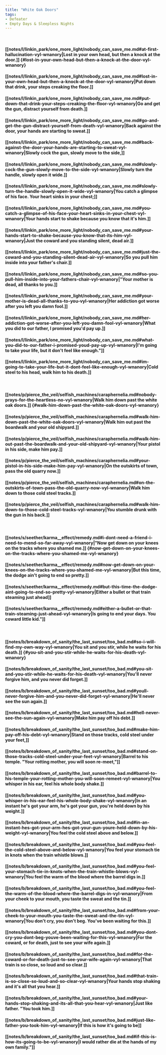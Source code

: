 ```yaml
---
title: "White Oak Doors"
tags:
- Defeater
- Empty Days & Sleepless Nights
---
```

&nbsp;
#### [[notes/l/linkin_park/one_more_light/nobody_can_save_me.md#at-first-hallucination-vyl-wnanory|Lost in your own head, but then a knock at the door.]] {#lost-in-your-own-head-but-then-a-knock-at-the-door-vyl-wnanory}
#### [[notes/l/linkin_park/one_more_light/nobody_can_save_me.md#lost-in-your-own-head-but-then-a-knock-at-the-door-vyl-wnanory|Put down that drink, your steps creaking the floor.]]
#### [[notes/l/linkin_park/one_more_light/nobody_can_save_me.md#put-down-that-drink-your-steps-creaking-the-floor-vyl-wnanory|Go and get the gun, distract yourself from death.]]
#### [[notes/l/linkin_park/one_more_light/nobody_can_save_me.md#go-and-get-the-gun-distract-yourself-from-death-vyl-wnanory|Back against the door, your hands are starting to sweat.]]
#### [[notes/l/linkin_park/one_more_light/nobody_can_save_me.md#back-against-the-door-your-hands-are-starting-to-sweat-vyl-wnanory|Slowly cock the gun, slowly move to the side,]]
#### [[notes/l/linkin_park/one_more_light/nobody_can_save_me.md#slowly-cock-the-gun-slowly-move-to-the-side-vyl-wnanory|Slowly turn the handle, slowly open it wide.]]
#### [[notes/l/linkin_park/one_more_light/nobody_can_save_me.md#slowly-turn-the-handle-slowly-open-it-wide-vyl-wnanory|You catch a glimpse of his face. Your heart sinks in your chest;]]
#### [[notes/l/linkin_park/one_more_light/nobody_can_save_me.md#you-catch-a-glimpse-of-his-face-your-heart-sinks-in-your-chest-vyl-wnanory|Your hands start to shake because you know that it's him.]]
#### [[notes/l/linkin_park/one_more_light/nobody_can_save_me.md#your-hands-start-to-shake-because-you-know-that-its-him-vyl-wnanory|Just the coward and you standing silent, dead air.]]
#### [[notes/l/linkin_park/one_more_light/nobody_can_save_me.md#just-the-coward-and-you-standing-silent-dead-air-vyl-wnanory|So you pull him inside into your father's chair.]]
#### [[notes/l/linkin_park/one_more_light/nobody_can_save_me.md#so-you-pull-him-inside-into-your-fathers-chair-vyl-wnanory|"Your mother is dead, all thanks to you.]]
#### [[notes/l/linkin_park/one_more_light/nobody_can_save_me.md#your-mother-is-dead-all-thanks-to-you-vyl-wnanory|Her addiction got worse after you left you damn fool.]]
#### [[notes/l/linkin_park/one_more_light/nobody_can_save_me.md#her-addiction-got-worse-after-you-left-you-damn-fool-vyl-wnanory|What you did to our father, I promised you'd pay up.]]
#### [[notes/l/linkin_park/one_more_light/nobody_can_save_me.md#what-you-did-to-our-father-i-promised-youd-pay-up-vyl-wnanory|I'm going to take your life, but it don't feel like enough."]]
#### [[notes/l/linkin_park/one_more_light/nobody_can_save_me.md#im-going-to-take-your-life-but-it-dont-feel-like-enough-vyl-wnanory|Cold steel to his head, walk him to his death.]]
&nbsp;
#### [[notes/p/pierce_the_veil/selfish_machines/caraphernelia.md#nobody-prays-for-the-heartless-no-vyl-wnanory|Walk him down past the white oak doors.]] {#walk-him-down-past-the-white-oak-doors-vyl-wnanory}
#### [[notes/p/pierce_the_veil/selfish_machines/caraphernelia.md#walk-him-down-past-the-white-oak-doors-vyl-wnanory|Walk him out past the boardwalk and your old shipyard.]]
#### [[notes/p/pierce_the_veil/selfish_machines/caraphernelia.md#walk-him-out-past-the-boardwalk-and-your-old-shipyard-vyl-wnanory|Your pistol in his side, make him pay.]]
#### [[notes/p/pierce_the_veil/selfish_machines/caraphernelia.md#your-pistol-in-his-side-make-him-pay-vyl-wnanory|On the outskirts of town, pass the old quarry now.]]
#### [[notes/p/pierce_the_veil/selfish_machines/caraphernelia.md#on-the-outskirts-of-town-pass-the-old-quarry-now-vyl-wnanory|Walk him down to those cold steel tracks.]]
#### [[notes/p/pierce_the_veil/selfish_machines/caraphernelia.md#walk-him-down-to-those-cold-steel-tracks-vyl-wnanory|You stumble drunk with the gun in his back.]]
&nbsp;
#### [[notes/s/seether/karma__effect/remedy.md#i-dont-need-a-friend-i-need-to-mend-so-far-away-vyl-wnanory|"Now get down on your knees on the tracks where you shamed me.]] {#now-get-down-on-your-knees-on-the-tracks-where-you-shamed-me-vyl-wnanory}
#### [[notes/s/seether/karma__effect/remedy.md#now-get-down-on-your-knees-on-the-tracks-where-you-shamed-me-vyl-wnanory|But this time, the dodge ain't going to end so pretty.]]
#### [[notes/s/seether/karma__effect/remedy.md#but-this-time-the-dodge-aint-going-to-end-so-pretty-vyl-wnanory|Either a bullet or that train steaming just ahead]]
#### [[notes/s/seether/karma__effect/remedy.md#either-a-bullet-or-that-train-steaming-just-ahead-vyl-wnanory|Is going to end your days. You coward little kid."]]
&nbsp;
#### [[notes/b/breakdown_of_sanity/the_last_sunset/too_bad.md#so-i-will-find-my-own-way-vyl-wnanory|You sit and you stir, while he waits for his death.]] {#you-sit-and-you-stir-while-he-waits-for-his-death-vyl-wnanory}
#### [[notes/b/breakdown_of_sanity/the_last_sunset/too_bad.md#you-sit-and-you-stir-while-he-waits-for-his-death-vyl-wnanory|You'll never forgive him, and you never did forget.]]
#### [[notes/b/breakdown_of_sanity/the_last_sunset/too_bad.md#youll-never-forgive-him-and-you-never-did-forget-vyl-wnanory|He'll never see the sun again.]]
#### [[notes/b/breakdown_of_sanity/the_last_sunset/too_bad.md#hell-never-see-the-sun-again-vyl-wnanory|Make him pay off his debt.]]
#### [[notes/b/breakdown_of_sanity/the_last_sunset/too_bad.md#make-him-pay-off-his-debt-vyl-wnanory|Stand on those tracks, cold steel under your feet,]]
#### [[notes/b/breakdown_of_sanity/the_last_sunset/too_bad.md#stand-on-those-tracks-cold-steel-under-your-feet-vyl-wnanory|Barrel to his temple. "Your rotting mother, you will soon re-meet,"]]
#### [[notes/b/breakdown_of_sanity/the_last_sunset/too_bad.md#barrel-to-his-temple-your-rotting-mother-you-will-soon-remeet-vyl-wnanory|You whisper in his ear, feel his whole body shake.]]
#### [[notes/b/breakdown_of_sanity/the_last_sunset/too_bad.md#you-whisper-in-his-ear-feel-his-whole-body-shake-vyl-wnanory|In an instant he's got your arm, he's got your gun, you're held down by his weight.]]
#### [[notes/b/breakdown_of_sanity/the_last_sunset/too_bad.md#in-an-instant-hes-got-your-arm-hes-got-your-gun-youre-held-down-by-his-weight-vyl-wnanory|You feel the cold steel above and below.]]
#### [[notes/b/breakdown_of_sanity/the_last_sunset/too_bad.md#you-feel-the-cold-steel-above-and-below-vyl-wnanory|You feel your stomach tie in knots when the train whistle blows.]]
#### [[notes/b/breakdown_of_sanity/the_last_sunset/too_bad.md#you-feel-your-stomach-tie-in-knots-when-the-train-whistle-blows-vyl-wnanory|You feel the warm of the blood where the barrel digs in.]]
#### [[notes/b/breakdown_of_sanity/the_last_sunset/too_bad.md#you-feel-the-warm-of-the-blood-where-the-barrel-digs-in-vyl-wnanory|From your cheek to your mouth, you taste the sweat and the tin.]]
#### [[notes/b/breakdown_of_sanity/the_last_sunset/too_bad.md#from-your-cheek-to-your-mouth-you-taste-the-sweat-and-the-tin-vyl-wnanory|You don't cry, you don't beg. You've been waiting for this.]]
#### [[notes/b/breakdown_of_sanity/the_last_sunset/too_bad.md#you-dont-cry-you-dont-beg-youve-been-waiting-for-this-vyl-wnanory|For the coward, or for death, just to see your wife again.]]
#### [[notes/b/breakdown_of_sanity/the_last_sunset/too_bad.md#for-the-coward-or-for-death-just-to-see-your-wife-again-vyl-wnanory|That train is so close, so loud and so clear.]]
#### [[notes/b/breakdown_of_sanity/the_last_sunset/too_bad.md#that-train-is-so-close-so-loud-and-so-clear-vyl-wnanory|Your hands stop shaking and it's all that you hear.]]
#### [[notes/b/breakdown_of_sanity/the_last_sunset/too_bad.md#your-hands-stop-shaking-and-its-all-that-you-hear-vyl-wnanory|Just like father. "You took him.]]
#### [[notes/b/breakdown_of_sanity/the_last_sunset/too_bad.md#just-like-father-you-took-him-vyl-wnanory|If this is how it's going to be]]
#### [[notes/b/breakdown_of_sanity/the_last_sunset/too_bad.md#if-this-is-how-its-going-to-be-vyl-wnanory|I would rather die at the hands of my own family."]]
